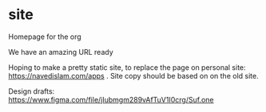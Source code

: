 # site
Homepage for the org

We have an amazing URL ready

Hoping to make a pretty static site, to replace the page on  personal site: https://navedislam.com/apps . Site copy should be based on on the old site.

Design drafts: https://www.figma.com/file/jIubmgm289vAfTuV1I0crg/Suf.one

